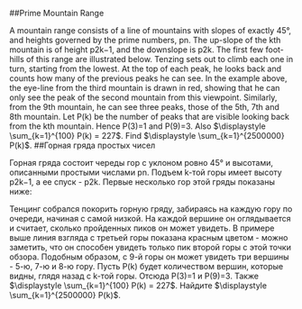 ##Prime Mountain Range

A mountain range consists of a line of mountains with slopes of exactly 45°, and heights governed by the prime numbers, pn. The up-slope of the kth mountain is of height p2k−1, and the downslope is p2k. The first few foot-hills of this range are illustrated below.
Tenzing sets out to climb each one in turn, starting from the lowest. At the top of each peak, he looks back and counts how many of the previous peaks he can see. In the example above, the eye-line from the third mountain is drawn in red, showing that he can only see the peak of the second mountain from this viewpoint. Similarly, from the 9th mountain, he can see three peaks, those of the 5th, 7th and 8th mountain.
Let P(k) be the number of peaks that are visible looking back from the kth mountain.  Hence P(3)=1 and P(9)=3.
Also $\displaystyle \sum_{k=1}^{100} P(k) = 227$.
Find $\displaystyle \sum_{k=1}^{2500000} P(k)$.
##Горная гряда простых чисел

Горная гряда состоит череды гор с уклоном ровно 45° и высотами, описанными простыми числами pn. Подъем k-той горы имеет высоту p2k−1, а ее спуск - p2k. Первые несколько гор этой гряды показаны ниже:


Тенцинг собрался покорить горную гряду, забираясь на каждую гору по очереди, начиная с самой низкой. На каждой вершине он оглядывается и считает, сколько пройденных пиков он может увидеть. В примере выше линия взгляда с третьей горы показана красным цветом - можно заметить, что он способен увидеть только пик второй горы с этой точки обзора. Подобным образом, с 9-й горы он может увидеть три вершины - 5-ю, 7-ю и 8-ю гору.
Пусть P(k) будет количеством вершин, которые видны, глядя назад с k-той горы. Отсюда P(3)=1 и P(9)=3.
Также $\displaystyle \sum_{k=1}^{100} P(k) = 227$.
Найдите $\displaystyle \sum_{k=1}^{2500000} P(k)$.
